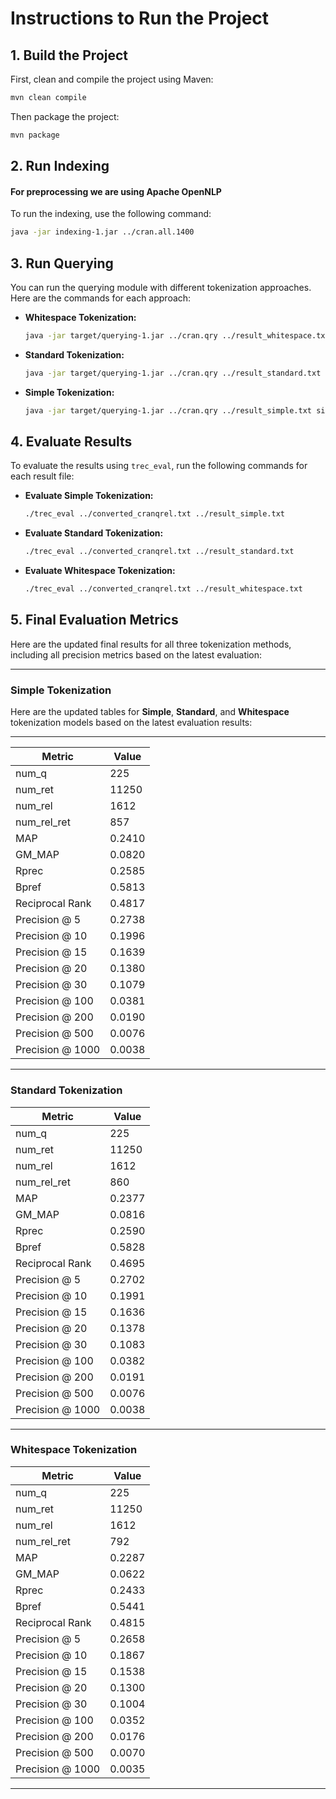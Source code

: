 # Instructions to Run the Project

## 1. Build the Project

First, clean and compile the project using Maven:

```bash
mvn clean compile
```

Then package the project:

```bash
mvn package
```

## 2. Run Indexing

#### For preprocessing we are using  **Apache OpenNLP**
To run the indexing, use the following command:

```bash
java -jar indexing-1.jar ../cran.all.1400
```

## 3. Run Querying

You can run the querying module with different tokenization approaches. Here are the commands for each approach:

- **Whitespace Tokenization:**

    ```bash
    java -jar target/querying-1.jar ../cran.qry ../result_whitespace.txt whitespace
    ```

- **Standard Tokenization:**

    ```bash
    java -jar target/querying-1.jar ../cran.qry ../result_standard.txt standard
    ```

- **Simple Tokenization:**

    ```bash
    java -jar target/querying-1.jar ../cran.qry ../result_simple.txt simple
    ```

## 4. Evaluate Results

To evaluate the results using `trec_eval`, run the following commands for each result file:

- **Evaluate Simple Tokenization:**

    ```bash
    ./trec_eval ../converted_cranqrel.txt ../result_simple.txt
    ```

- **Evaluate Standard Tokenization:**

    ```bash
    ./trec_eval ../converted_cranqrel.txt ../result_standard.txt
    ```

- **Evaluate Whitespace Tokenization:**

    ```bash
    ./trec_eval ../converted_cranqrel.txt ../result_whitespace.txt
    ```

## 5. Final Evaluation Metrics

Here are the updated final results for all three tokenization methods, including all precision metrics based on the latest evaluation:

---

### **Simple Tokenization**

Here are the updated tables for **Simple**, **Standard**, and **Whitespace** tokenization models based on the latest evaluation results:

---

| Metric                    | Value    |
|----------------------------|----------|
| num_q                      | 225      |
| num_ret                    | 11250    |
| num_rel                    | 1612     |
| num_rel_ret                | 857      |
| MAP                        | 0.2410   |
| GM_MAP                     | 0.0820   |
| Rprec                      | 0.2585   |
| Bpref                      | 0.5813   |
| Reciprocal Rank            | 0.4817   |
| Precision @ 5              | 0.2738   |
| Precision @ 10             | 0.1996   |
| Precision @ 15             | 0.1639   |
| Precision @ 20             | 0.1380   |
| Precision @ 30             | 0.1079   |
| Precision @ 100            | 0.0381   |
| Precision @ 200            | 0.0190   |
| Precision @ 500            | 0.0076   |
| Precision @ 1000           | 0.0038   |

---

### **Standard Tokenization**

| Metric                    | Value    |
|----------------------------|----------|
| num_q                      | 225      |
| num_ret                    | 11250    |
| num_rel                    | 1612     |
| num_rel_ret                | 860      |
| MAP                        | 0.2377   |
| GM_MAP                     | 0.0816   |
| Rprec                      | 0.2590   |
| Bpref                      | 0.5828   |
| Reciprocal Rank            | 0.4695   |
| Precision @ 5              | 0.2702   |
| Precision @ 10             | 0.1991   |
| Precision @ 15             | 0.1636   |
| Precision @ 20             | 0.1378   |
| Precision @ 30             | 0.1083   |
| Precision @ 100            | 0.0382   |
| Precision @ 200            | 0.0191   |
| Precision @ 500            | 0.0076   |
| Precision @ 1000           | 0.0038   |

---

### **Whitespace Tokenization**

| Metric                    | Value    |
|----------------------------|----------|
| num_q                      | 225      |
| num_ret                    | 11250    |
| num_rel                    | 1612     |
| num_rel_ret                | 792      |
| MAP                        | 0.2287   |
| GM_MAP                     | 0.0622   |
| Rprec                      | 0.2433   |
| Bpref                      | 0.5441   |
| Reciprocal Rank            | 0.4815   |
| Precision @ 5              | 0.2658   |
| Precision @ 10             | 0.1867   |
| Precision @ 15             | 0.1538   |
| Precision @ 20             | 0.1300   |
| Precision @ 30             | 0.1004   |
| Precision @ 100            | 0.0352   |
| Precision @ 200            | 0.0176   |
| Precision @ 500            | 0.0070   |
| Precision @ 1000           | 0.0035   |

---